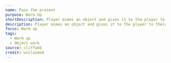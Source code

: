 ```yaml
---
name: Pass the present
purpose: Warm Up
shortDescription: Player mimes an object and gives it to the player to their left.
description: Player mimes an object and gives it to the player to their left. They take it (acknowledging its size and weight) and say “Thanks, I’ve always wanted a [they guess what it is]” Now they mould that object in to a totally new object and pass it to the player to their left and so on.
focus: Warm up
tags:
  - Warm up
  - Object work
source: cliffweb
credit: unclaimed
---
```

